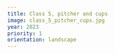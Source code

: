 ```yaml
---
title: Class 5, pitcher and cups
image: class_5_pitcher_cups.jpg
year: 2023
priority: 1
orientation: landscape
---
```


